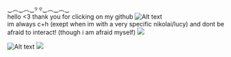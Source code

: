‿︵‿︵‿୨ ୧‿︵‿︵‿ <br>
hello <3 thank you for clicking on my github <img src="https://maguro.carrd.co/assets/images/gallery12/a01617d1.gif?v=10a293e5" alt="Alt text"><br>
im always c+h (exept when im with a very specific nikolai/lucy) and dont be afraid to interact! (though i am afraid myself) <img src="https://xyz.crd.co/assets/images/gallery10/9e664609.gif?v=4ca63763"><br>

<img src="https://i.postimg.cc/Z551kx0k/New-Project-11.png" alt="Alt text">
<a href="https://hits.seeyoufarm.com"><img src="https://hits.seeyoufarm.com/api/count/incr/badge.svg?url=https%3A%2F%2Fgithub.com%2Fgjbae1212%2Fhit-counter&count_bg=%23F9A5FE&title_bg=%23BC8BFF&icon=&icon_color=%23E7E7E7&title=sillies&edge_flat=false"/></a>
